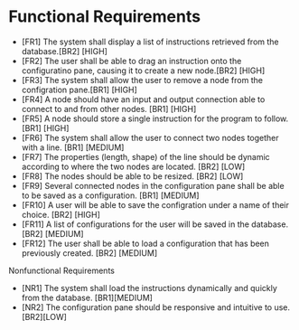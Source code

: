 <h1>Functional Requirements</h1>
  <ul>
    <li>[FR1] The system shall display a list of instructions retrieved from the database.[BR2] [HIGH]</li>
    <li>[FR2] The user shall be able to drag an instruction onto the configuratino pane, causing it to create a new node.[BR2] [HIGH]</li>
    <li>[FR3] The system shall allow the user to remove a node from the configration pane.[BR1] [HIGH]</li>
    <li>[FR4] A node should have an input and output connection able to connect to and from other nodes. [BR1] [HIGH]</li>
    <li>[FR5] A node should store a single instruction for the program to follow. [BR1] [HIGH]</li>
    <li>[FR6] The system shall allow the user to connect two nodes together with a line. [BR1] [MEDIUM]</li>
    <li>[FR7] The properties (length, shape) of the line should be dynamic according to where the two nodes are located. [BR2] [LOW]</li>
    <li>[FR8] The nodes should be able to be resized. [BR2] [LOW]</li>
    <li>[FR9] Several connected nodes in the configuration pane shall be able to be saved as a configuration. [BR1] [MEDIUM]</li>
    <li>[FR10] A user will be able to save the configration under a name of their choice. [BR2] [HIGH]</li>
    <li>[FR11] A list of configurations for the user will be saved in the database. [BR2] [MEDIUM]</li>
    <li>[FR12] The user shall be able to load a configuration that has been previously created. [BR2] [MEDIUM]</li>
  </ul
<h1>Nonfunctional Requirements</h1>
  <ul>
    <li>[NR1] The system shall load the instructions dynamically and quickly from the database. [BR1][MEDIUM]</li>
    <li>[NR2] The configuration pane should be responsive and intuitive to use. [BR2][LOW]</li>
   </ul
